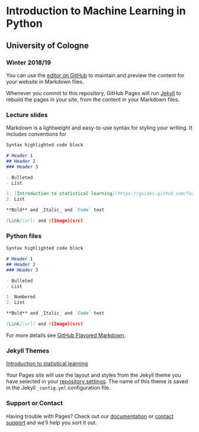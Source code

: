 # Introduction to Machine Learning in Python 
## University of Cologne
### Winter 2018/19

You can use the [editor on GitHub](https://github.com/jeshan49/eemp2/edit/master/index.md) to maintain and preview the content for your website in Markdown files.

Whenever you commit to this repository, GitHub Pages will run [Jekyll](https://jekyllrb.com/) to rebuild the pages in your site, from the content in your Markdown files.

### Lecture slides

Markdown is a lightweight and easy-to-use syntax for styling your writing. It includes conventions for

```markdown
Syntax highlighted code block

# Header 1
## Header 2
### Header 3

- Bulleted
- List

1. [Introduction to statistical learning](https://guides.github.com/features/mastering-markdown/)
2. List

**Bold** and _Italic_ and `Code` text

[Link](url) and ![Image](src)
```

### Python files

```markdown
Syntax highlighted code block

# Header 1
## Header 2
### Header 3

- Bulleted
- List

1. Numbered
2. List

**Bold** and _Italic_ and `Code` text

[Link](url) and ![Image](src)
```

For more details see [GitHub Flavored Markdown](https://guides.github.com/features/mastering-markdown/).

### Jekyll Themes

[Introduction to statistical learning](https://guides.github.com/features/mastering-markdown/)

Your Pages site will use the layout and styles from the Jekyll theme you have selected in your [repository settings](https://github.com/jeshan49/eemp2/settings). The name of this theme is saved in the Jekyll `_config.yml` configuration file.

### Support or Contact

Having trouble with Pages? Check out our [documentation](https://help.github.com/categories/github-pages-basics/) or [contact support](https://github.com/contact) and we’ll help you sort it out.
